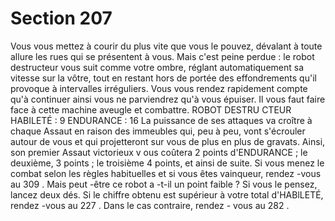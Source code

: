 # Section 207

Vous vous mettez à courir du plus vite que vous le pouvez,
dévalant à toute allure les rues qui se présentent à vous. Mais
c'est peine perdue : le robot destructeur vous suit comme votre
ombre, réglant automatiquement sa vitesse sur la vôtre, tout  en
restant hors de portée des effondrements qu'il provoque à
intervalles irréguliers. Vous vous rendez rapidement compte qu'à
continuer ainsi vous ne parviendrez qu'à vous épuiser. Il vous
faut faire face à cette machine aveugle et combattre.
ROBOT  DESTRU CTEUR  HABILETÉ  : 9 ENDURANCE :  16
La puissance de ses attaques va croître à chaque Assaut en raison
des immeubles qui, peu à peu, vont s'écrouler autour de vous et
qui projetteront sur vous de plus en plus de gravats. Ainsi, son
premier Assaut victorieux v ous coûtera  2 points
d'ENDURANCE  ; le deuxième,  3 points ; le troisième  4 points,
et ainsi de suite. Si vous menez le combat selon les règles
habituelles et si vous êtes vainqueur, rendez -vous au 309 . Mais
peut -être ce robot a -t-il un point faible ? Si vous le pensez, lancez
deux dés. Si le chiffre obtenu est supérieur à votre total
d'HABlLETÉ, rendez -vous au 227 . Dans le cas contraire, rendez -
vous au 282 .